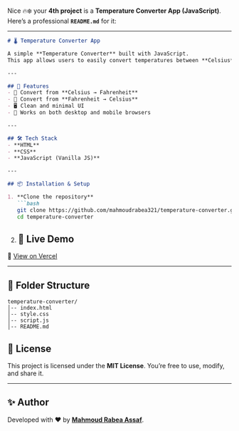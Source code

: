 Nice 🔥❄️ your **4th project** is a **Temperature Converter App (JavaScript)**.
Here’s a professional **`README.md`** for it:

---

````markdown
# 🌡️ Temperature Converter App

A simple **Temperature Converter** built with JavaScript.  
This app allows users to easily convert temperatures between **Celsius** and **Fahrenheit**.

---

## 🚀 Features
- 🔄 Convert from **Celsius → Fahrenheit**  
- 🔄 Convert from **Fahrenheit → Celsius**  
- 🖥️ Clean and minimal UI  
- 📱 Works on both desktop and mobile browsers  

---

## 🛠️ Tech Stack
- **HTML**  
- **CSS**  
- **JavaScript (Vanilla JS)**  

---

## 📦 Installation & Setup

1. **Clone the repository**  
   ```bash
   git clone https://github.com/mahmoudrabea321/temperature-converter.git
   cd temperature-converter
````

2. ## 🚀 Live Demo
🔗 [View on Vercel](https://change-tempature.vercel.app/)


---


## 📂 Folder Structure

```
temperature-converter/
│-- index.html
│-- style.css
│-- script.js
│-- README.md
```



## 📜 License

This project is licensed under the **MIT License**.
You’re free to use, modify, and share it.

---

## ✨ Author

Developed with ❤️ by [**Mahmoud Rabea Assaf**](https://github.com/mahmoudrabea321).




